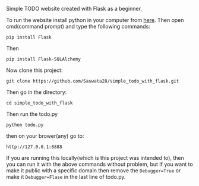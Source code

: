 Simple TODO website created with Flask as a beginner.

To run the website install python in your computer from [here](https://www.python.org/downloads/). Then open cmd(command prompt) and type the following commands:
```
pip install Flask
```
Then
```
pip install Flask-SQLAlchemy
```

Now clone this project:
```
git clone https://github.com/Saswata28/simple_todo_with_flask.git
```

Then go in the directory:
```
cd simple_todo_with_flask
```

Then run the todo.py
```
python todo.py
```

then on your brower(any) go to:
```
http://127.0.0.1:8888
```

If you are running this locally(which is this project was intended to), then you can run it with the above commands without problem, but If you want to make it public with a specific domain then remove the `Debugger=True` or make it `Debugger=Flase` in the last line of todo.py.
